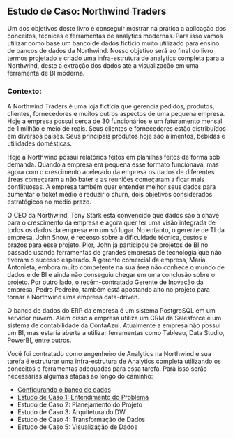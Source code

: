 ## Estudo de Caso: Northwind Traders

Um dos  objetivos deste livro  é conseguir mostrar na prática a aplicação dos conceitos, técnicas e ferramentas de analytics modernas. Para isso vamos utilizar como base um banco de dados fictício muito utilizado para ensino de bancos de dados da Northwind. Nosso objetivo será ao final do livro termos projetado e criado uma infra-estrutura de analytics completa para a Northwind, deste a extração dos dados até a visualização em uma ferramenta de BI moderna.

### Contexto:

A Northwind Traders é uma loja fictícia que gerencia pedidos, produtos, clientes, fornecedores e muitos outros aspectos de uma pequena empresa. Hoje a empresa possui cerca de 30 funcionários e um faturamento mensal de 1 milhão e meio de reais. Seus clientes e fornecedores estão distribuídos em diversos países. Seus principais produtos hoje são alimentos, bebidas e utilidades domésticas.

Hoje a Northwind possui relatórios feitos em planilhas feitos de forma sob demanda. Quando a empresa era pequena esse formato funcionava, mas agora com o crescimento acelerado da empresa os dados de diferentes áreas começaram a não bater e as reuniões começaram a ficar mais conflituosas. A empresa também quer entender melhor seus dados para aumentar o ticket médio e reduzir o churn, dois objetivos considerados estratégicos no médio prazo.

O CEO da Northwind, Tony Stark está convencido que dados são a chave para o crescimento da empresa e agora quer ter uma visão integrada de todos os dados da empresa em um só lugar. No entanto, o gerente de TI da empresa, John Snow, é receoso sobre a dificuldade técnica, custos e prazos para esse projeto. Pior, John já participou de projetos de BI no passado usando ferramentas de grandes empresas de tecnologia que não tiveram o sucesso esperado. A gerente comercial da empresa, Maria Antonieta, embora muito competente na sua área não conhece o mundo de dados e de BI e ainda não conseguiu chegar em uma conclusão sobre o projeto. Por outro lado, o recém-contratado Gerente de Inovação da empresa, Pedro Pedreiro, também está apostando alto no projeto para tornar a Northwind uma empresa data-driven.

O banco de dados do ERP da empresa é um sistema PostgreSQL em um servidor nuvem. Além disso a empresa utiliza um CRM da Salesforce e um sistema de contabilidade da ContaAzul. Atualmente a empresa não possui um BI, mas estaria aberta a utilizar ferramentas como Tableau, Data Studio, PowerBI, entre outros.

Você foi contratado como engenheiro de Analytics na Northwind e sua tarefa é estruturar uma infra-estrutura de Analytics completa utilizando os conceitos e ferramentas adequadas para essa tarefa. Para isso serão necessárias algumas etapas ao longo do caminho:

* [Configurando o banco de dados](configurando_bd.md)
* [Estudo de Caso 1:  Entendimento do Problema](estudo_caso_1.md])
* Estudo de Caso 2:  Planejamento do Projeto
* Estudo de Caso 3:  Arquitetura do DW
* Estudo de Caso 4:  Transformação de Dados
* Estudo de Caso 5:  Visualização de Dados
